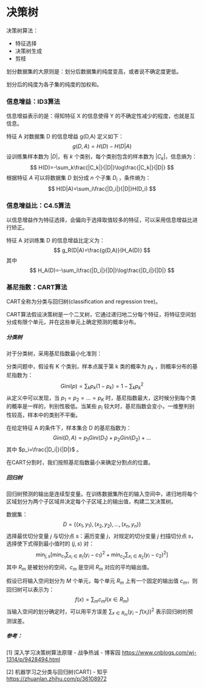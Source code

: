 # 决策树

决策树算法：

+ 特征选择
+ 决策树生成
+ 剪枝

划分数据集的大原则是：划分后数据集的纯度变高，或者说不确定度更低。

划分后的纯度为各子集的纯度的加权和。

### 信息增益：ID3算法

信息增益表示的是：得知特征 X 的信息使得 Y 的不确定性减少的程度，也就是互信息。

特征 A 对数据集 D 的信息增益 g(D,A) 定义如下：
$$
g(D,A)=H(D)-H(D|A)
$$
设训练集样本数为 $|D|$，有 $k$ 个类别，每个类别包含的样本数为 $|C_k|$，信息熵为：
$$
H(D)=-\sum_k\frac{|C_k|}{|D|}\log\frac{|C_k|}{|D|}
$$
根据特征 $A$ 可以将数据集 $D$ 划分成 $n$ 个子集 $D_i$ ，条件熵为：
$$
H(D|A)=\sum_i\frac{|D_i|}{|D|}H(D_i)
$$

### 信息增益比：C4.5算法

以信息增益作为特征选择，会偏向于选择取值较多的特征，可以采用信息增益比进行矫正。

特征 A 对训练集 D 的信息增益比定义为：
$$
g_R(D|A)=\frac{g(D,A)}{H_A(D)}
$$
其中
$$
H_A(D)=-\sum_i\frac{|D_i|}{|D|}\log\frac{|D_i|}{|D|}
$$

### 基尼指数：CART算法

CART全称为分类与回归树(classification and regression tree)。

CART算法假设决策树是一个二叉树，它通过递归地二分每个特征，将特征空间划分成有限个单元，并在这些单元上确定预测的概率分布。

##### 分类树

对于分类树，采用基尼指数最小化准则：

分类问题中，假设有 K 个类别，样本点属于第 k 类的概率为 $p_k$ ，则概率分布的基尼指数为：
$$
Gini(p)=\sum_k p_k(1-p_k)=1-\sum_kp_k^2
$$
从定义中可以发现，当 $p_1=p_2=...=p_K$ 时，基尼指数最大，这时候分到每个类的概率是一样的，判别性极低。当某些 $p_i$ 较大时，基尼指数会变小，一维整判别性较高，样本中的类别不平衡。

在给定特征 A 的条件下，样本集合 D 的基尼指数为：
$$
Gini(D,A)=p_1 Gini(D_1)+p_2 Gini(D_2)+...
$$
其中 $p_i=\frac{|D_i|}{|D|}$ 。

在CART分割时，我们按照基尼指数最小来确定分割点的位置。

##### 回归树

回归树预测的输出是连续型变量。在训练数据集所在的输入空间中，递归地将每个区域划分为两个子区域并决定每个子区域上的输出值，构建二叉决策树。

数据集：
$$
D=\{(x_1,y_1),(x_2,y_2),...,(x_n,y_n)\}
$$
选择最优切分变量 $j$ 与切分点 $s$：遍历变量 $j$，对规定的切分变量 $j$ 扫描切分点 $s$，选择使下式得到最小值时的 $(j,s)$ 对：
$$
\min_{j,s}\left[\min_{c_1}\sum_{x_i\in R_1}(y_i-c_1)^2+\min_{c_2}\sum_{x_i\in R_2}(y_i-c_2)^2\right]
$$
其中 $R_m$ 是被划分的空间，$c_m$ 是空间 $R_m$ 对应的平均输出值。

假设已将输入空间划分为 $M$ 个单元，每个单元 $R_m$ 上有一个固定的输出值 $c_m$，则回归树可以表示为：
$$
f(x)=\sum_m c_m I(x\in R_m)
$$
当输入空间的划分确定时，可以用平方误差 $\sum_{x\in R_m}(y_i-f(x_i))^2$ 表示回归树的预测误差。

##### 参考：

[1] 深入学习决策树算法原理 - 战争热诚 - 博客园
https://www.cnblogs.com/wj-1314/p/9428494.html

[2] 机器学习之分类与回归树(CART) - 知乎
https://zhuanlan.zhihu.com/p/36108972